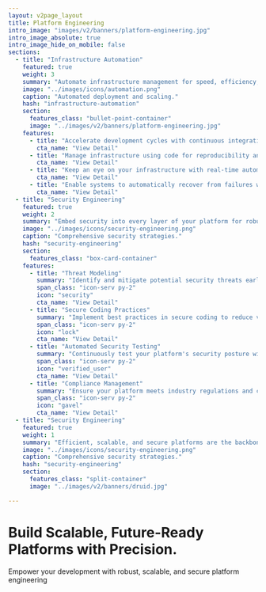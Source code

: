 ```yaml
---
layout: v2page_layout
title: Platform Engineering
intro_image: "images/v2/banners/platform-engineering.jpg"
intro_image_absolute: true
intro_image_hide_on_mobile: false
sections:
  - title: "Infrastructure Automation"
    featured: true
    weight: 3
    summary: "Automate infrastructure management for speed, efficiency, and consistency."
    image: "../images/icons/automation.png"
    caption: "Automated deployment and scaling."
    hash: "infrastructure-automation"
    section:
      features_class: "bullet-point-container"
      image: "../images/v2/banners/platform-engineering.jpg"
    features:
      - title: "Accelerate development cycles with continuous integration and delivery."
        cta_name: "View Detail"
      - title: "Manage infrastructure using code for reproducibility and scalability."
        cta_name: "View Detail"
      - title: "Keep an eye on your infrastructure with real-time automated monitoring."
        cta_name: "View Detail"
      - title: "Enable systems to automatically recover from failures without manual intervention."
        cta_name: "View Detail"
  - title: "Security Engineering"
    featured: true
    weight: 2
    summary: "Embed security into every layer of your platform for robust protection."
    image: "../images/icons/security-engineering.png"
    caption: "Comprehensive security strategies."
    hash: "security-engineering"
    section:
      features_class: "box-card-container"
    features:
      - title: "Threat Modeling"
        summary: "Identify and mitigate potential security threats early in the development process."
        span_class: "icon-serv py-2"
        icon: "security"
        cta_name: "View Detail"
      - title: "Secure Coding Practices"
        summary: "Implement best practices in secure coding to reduce vulnerabilities."
        span_class: "icon-serv py-2"
        icon: "lock"
        cta_name: "View Detail"
      - title: "Automated Security Testing"
        summary: "Continuously test your platform's security posture with automated tools."
        span_class: "icon-serv py-2"
        icon: "verified_user"
        cta_name: "View Detail"
      - title: "Compliance Management"
        summary: "Ensure your platform meets industry regulations and compliance standards."
        span_class: "icon-serv py-2"
        icon: "gavel"
        cta_name: "View Detail"
  - title: "Security Engineering"
    featured: true
    weight: 1
    summary: "Efficient, scalable, and secure platforms are the backbone of any successful digital operation. Our platform engineering services focus on building robust, cloud-native platforms tailored to your specific needs. From infrastructure automation to CI/CD pipelines, we deliver solutions that enhance your development velocity and operational efficiency."
    image: "../images/icons/security-engineering.png"
    caption: "Comprehensive security strategies."
    hash: "security-engineering"
    section:
      features_class: "split-container"
      image: "../images/v2/banners/druid.jpg"

---
```


# Build Scalable, Future-Ready Platforms with Precision.

Empower your development with robust, scalable, and secure platform engineering
